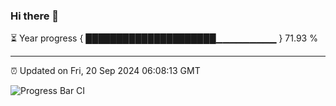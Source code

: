 ### Hi there 👋

⏳ Year progress { █████████████████████▁▁▁▁▁▁▁▁▁ } 71.93 %

---

⏰ Updated on Fri, 20 Sep 2024 06:08:13 GMT

![Progress Bar CI](https://github.com/EinsPommes/EinsPommes/blob/main/.github/workflows/main.yml)
